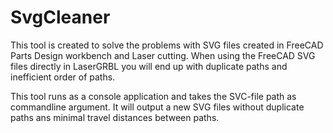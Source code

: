 # SvgCleaner

This tool is created to solve the problems with SVG files created in FreeCAD Parts Design workbench and Laser cutting.
When using the FreeCAD SVG files directly in LaserGRBL you will end up with duplicate paths and inefficient order of paths.

This tool runs as a console application and takes the SVC-file path as commandline argument.
It will output a new SVG files without duplicate paths ans minimal travel distances between paths.
